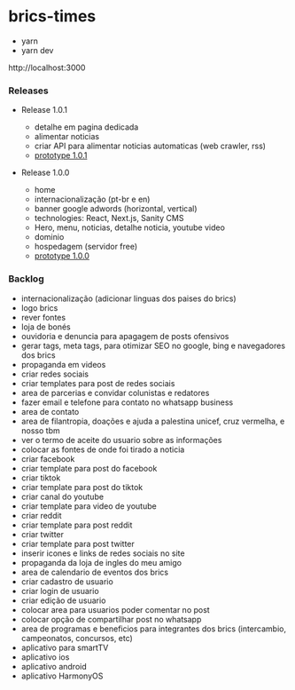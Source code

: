 # brics-times

+ yarn
+ yarn dev

http://localhost:3000

### Releases

+ Release 1.0.1
    + detalhe em pagina dedicada
    + alimentar noticias
    + criar API para alimentar noticias automaticas (web crawler, rss)
    + [prototype 1.0.1](https://viewer.diagrams.net/?tags=%7B%7D&lightbox=1&highlight=0000ff&edit=_blank&layers=1&nav=1&title=brics.drawio&dark=auto#R%3Cmxfile%3E%3Cdiagram%20name%3D%22P%C3%A1gina-1%22%20id%3D%22keI3J04D4nxAe10__Txb%22%3E1ZdRk5owEMc%2FDY%2FOEEDAR6qe57RnnbMz7WsKEdICoSEe2E%2FfhAQBg2M7o73xBcJ%2FNyH722UBw55n9YrCInkhEUoNy4xqw14YljVzTH4UwlEKU%2BBKIaY4khLohB3%2BjZSo5sUHHKFy4MgISRkuhmJI8hyFbKBBSkk1dNuTdHjXAsZIE3YhTHX1K45YIlXf8jr9GeE4ae8M3Jm0ZLB1VpGUCYxI1ZPspWHPKSFMjrJ6jlLBruUi5z1dsJ42RlHO%2FmbCN%2BqUe29dbpzXaPPsf3%2FbfWITMJXLvMH0oCJWu2XHFgElhzxCYhXTsD9UCWZoV8BQWCuec64lLEv5FeBDtRyiDNUXNwpO4fOyQSRDjB65i5rgmoqYKhnQEqy6BFi%2B0pIefKudCFXS49PaHRc%2BUGj%2BBZOrYdoQhkMMNVo8bjZEAlMc53wc8vgR5YKgg3mJBcqQ4SgS00fZDunfAq97htfW8QJ3BK9zN7qeRneBGEwTmPGYiOgenLOZPyzx2ZC4NwLcHAFu3w24P%2FLUu6mguCc8pj5e99eBtIZJ2fTngDv4Rd3Aac18FIvz9vXzNlgFm0XQrsh3KBeVDu%2FfXoB9tf4dT88G8O%2BWjpmWji%2B8ppvCRw9d%2BNPpELU7UvnenSp%2FnX2czIn7dAyC3c%2F5j2q5Dl4m1vXX3ZUKhGUhvzP2uBasbsEJmM5ZTwYjr7yxFnGTV94oKVsjFWzXXJh0BVk%2BXkUC056dkfb%2BXzMeBe1ooAVYE5gJP8oWDDMBQ7VPMy7YBUsJc8yOl4wc7yMmbHr2aDjv3UP0T%2BZVk5EM5s13SkFJPxeof9H5QPn3gPMH7Ov6U%2BSP9Ctwm6Twy%2B4nqbH1%2FjTt5R8%3D%3C%2Fdiagram%3E%3C%2Fmxfile%3E)

+ Release 1.0.0
    + home
    + internacionalização (pt-br e en)
    + banner google adwords (horizontal, vertical)
    + technologies: React, Next.js, Sanity CMS
    + Hero, menu, noticias, detalhe noticia, youtube video
    + dominio
    + hospedagem (servidor free)
    + [prototype 1.0.0](https://viewer.diagrams.net/?tags=%7B%7D&lightbox=1&highlight=0000ff&edit=_blank&layers=1&nav=1&title=brics.drawio&dark=auto#R%3Cmxfile%3E%3Cdiagram%20name%3D%22P%C3%A1gina-1%22%20id%3D%22keI3J04D4nxAe10__Txb%22%3E1Zhbb9owGIZ%2FTS4n4TgHcsmgK5VaippK262buIk1J0bGFNivn0McwNgV7dQcdoXz%2Bvzw2Xm%2FOHBa7G45WuUPLMXUcUfpzoEzx3VB5I%2FlT6XslTIKg1rJOEmVdhJi8gc3DZW6ISleaw0FY1SQlS4mrCxxIjQNcc62erNXRvVZVyjDhhAniJrqT5KKvFbHbnjS55hkeTMzCKK6pkBNY7WTdY5Stj2T4I0Dp5wxUZeK3RTTil7Dpe73453a48I4LsVHOvzi3vo1vFsvvKd0MR%2B%2FvMX34ptbj%2FKG6EZtWC1W7BsCnG3KFFeDjBz4fZsTgeMVSqrarfzTpZaLgsonIItqOMwF3r27TnDcvYwbzAos%2BF42UR2gr4CpkAnU4%2FaEH0RKy8%2FQe54SkfrLs%2BPQJyqyoMB8AhI0ID3gctM%2FqEAHBaCFVGgh5bYFyjNA3bOM9Q7KAzqo0OTUKSbfwPSMKZLKXE5g0JL7FjoSRElWynIi94%2B5FCo6RN5ZE1VRkDStulvZ6vS%2FBK%2Bv4XVNvIEFL2wLb2DgXT49Lie3k8Vs0nssXh5aGy3roW3tdhsbuKaUFFU4FgyncrqhIQOg73uuWcD5RXcXP08qoyMP8GjJ1sLkJg3AqiqS6tSWiMaC8YP7uMbwBSW%2FswP1x42gpMRfyDbU2ULb29a3sAWj1uAC8%2FxaefYdh25ksvK6PLnAdG%2FDIOWNrpOCfpekTAs3EFLQv0qq25gyPdySM5nmoDJF%2FeMKr%2BMKOg0s08v1Dim4OH3AYjHcsfV92Rom05MtmLSsxAypwdvdIHB1vLa0y2Z42wvC0KA7wwLRHBVyT2b%2BNXzEkR7BloTt6D86SSmAaZIHlFMEfqjfijZeneYUIDJ4PcugY41BLv%2Fbw%2B9f5rofRP0PoSkfT18HD3VnH1nhzV8%3D%3C%2Fdiagram%3E%3C%2Fmxfile%3E)
 

### Backlog
+ internacionalização (adicionar linguas dos paises do brics)
+ logo brics
+ rever fontes
+ loja de bonés
+ ouvidoria e denuncia para apagagem de posts ofensivos
+ gerar tags, meta tags, para otimizar SEO no google, bing e navegadores dos brics
+ propaganda em videos
+ criar redes sociais
+ criar templates para post de redes sociais
+ area de parcerias e convidar colunistas e redatores
+ fazer email e telefone para contato no whatsapp business
+ area de contato
+ area de filantropia, doações e ajuda a palestina unicef, cruz vermelha, e nosso tbm
+ ver o termo de aceite do usuario sobre as informações
+ colocar as fontes de onde foi tirado a noticia
+ criar facebook 
+ criar template para post do facebook
+ criar tiktok 
+ criar template para post do tiktok
+ criar canal do youtube
+ criar template para video de youtube
+ criar reddit 
+ criar template para post reddit
+ criar twitter 
+ criar template para post twitter
+ inserir icones e links de redes sociais no site
+ propaganda da loja de ingles do meu amigo
+ area de calendario de eventos dos brics
+ criar cadastro de usuario
+ criar login de usuario
+ criar edição de usuario
+ colocar area para usuarios poder comentar no post
+ colocar opção de compartilhar post no whatsapp
+ area de programas e beneficios para integrantes dos brics (intercambio, campeonatos, concursos, etc)
+ aplicativo para smartTV
+ aplicativo ios
+ aplicativo android
+ aplicativo HarmonyOS
